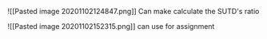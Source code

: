 ![[Pasted image 20201102124847.png]] Can make calculate the SUTD's ratio

![[Pasted image 20201102152315.png]] can use for assignment